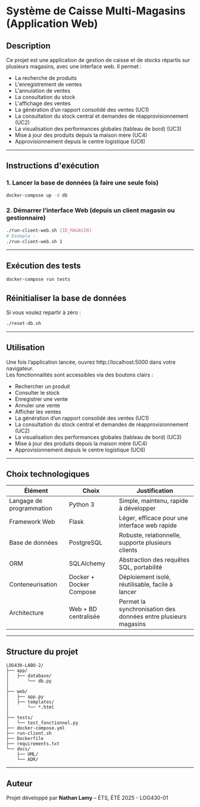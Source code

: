 # Système de Caisse Multi-Magasins (Application Web)

## Description

Ce projet est une application de gestion de caisse et de stocks répartis sur plusieurs magasins, avec une interface web. Il permet :

- La recherche de produits  
- L'enregistrement de ventes  
- L'annulation de ventes  
- La consultation du stock  
- L'affichage des ventes  
- La génération d’un rapport consolidé des ventes (UC1)  
- La consultation du stock central et demandes de réapprovisionnement (UC2)  
- La visualisation des performances globales (tableau de bord) (UC3)  
- Mise à jour des produits depuis la maison mère (UC4)  
- Approvisionnement depuis le centre logistique (UC6)

---

## Instructions d'exécution

### 1. Lancer la base de données (à faire une seule fois)  
```bash
docker-compose up -d db
```

### 2. Démarrer l’interface Web (depuis un client magasin ou gestionnaire)  
```bash
./run-client-web.sh [ID_MAGASIN]
# Exemple :
./run-client-web.sh 1
```

---

## Exécution des tests

```bash
docker-compose run tests
```

## Réinitialiser la base de données
Si vous voulez repartir à zéro :
```bash
./reset-db.sh
```
---

## Utilisation

Une fois l’application lancée, ouvrez http://localhost:5000 dans votre navigateur.  
Les fonctionnalités sont accessibles via des boutons clairs :  
- Rechercher un produit  
- Consulter le stock  
- Enregistrer une vente  
- Annuler une vente  
- Afficher les ventes  
- La génération d’un rapport consolidé des ventes (UC1)
- La consultation du stock central et demandes de réapprovisionnement (UC2)
- La visualisation des performances globales (tableau de bord) (UC3)
- Mise à jour des produits depuis la maison mère (UC4)
- Approvisionnement depuis le centre logistique (UC6)


---

## Choix technologiques

| Élément                  | Choix                        | Justification                                                               |
|--------------------------|------------------------------|----------------------------------------------------------------------------|
| Langage de programmation | Python 3                     | Simple, maintenu, rapide à développer                                      |
| Framework Web            | Flask                        | Léger, efficace pour une interface web rapide                             |
| Base de données          | PostgreSQL                   | Robuste, relationnelle, supporte plusieurs clients                         |
| ORM                      | SQLAlchemy                   | Abstraction des requêtes SQL, portabilité                                 |
| Conteneurisation         | Docker + Docker Compose      | Déploiement isolé, réutilisable, facile à lancer                          |
| Architecture             | Web + BD centralisée         | Permet la synchronisation des données entre plusieurs magasins            |

---

## Structure du projet

```
LOG430-LABO-2/
├── app/
│   ├── database/
│       └── db.py
│   
├── web/
│   ├── app.py
│   ├── templates/
│       └── *.html
│
├── tests/
│   └── test_fonctionnel.py
├── docker-compose.yml
├── run-client.sh
├── Dockerfile
├── requirements.txt
└── docs/
    ├── UML/
    └── ADR/
```

---

## Auteur

Projet développé par **Nathan Lamy** – ÉTS, ÉTÉ 2025 - LOG430-01